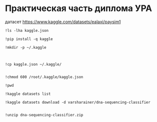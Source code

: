 # Практическая часть диплома УРА 

датасет 
https://www.kaggle.com/datasets/ealaxi/paysim1


```
!ls -lha kaggle.json

!pip install -q kaggle

!mkdir -p ~/.kaggle



!cp kaggle.json ~/.kaggle/


!chmod 600 /root/.kaggle/kaggle.json

!pwd

!kaggle datasets list

!kaggle datasets download -d varsharainer/dna-sequencing-classifier


!unzip dna-sequencing-classifier.zip

```